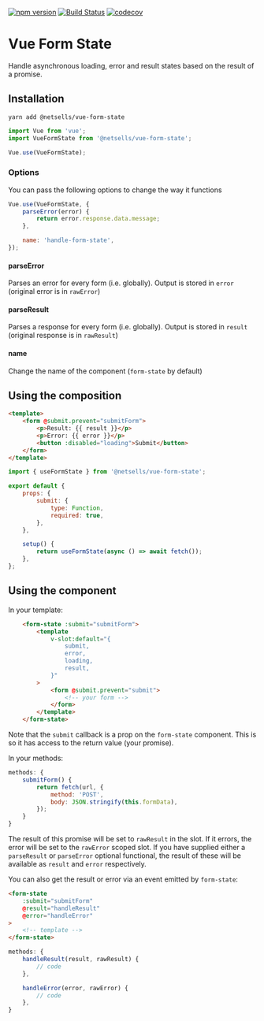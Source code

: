[![npm version](https://badge.fury.io/js/%40netsells%2Fvue-form-state.svg)](https://badge.fury.io/js/%40netsells%2Fvue-form-state)
[![Build Status](https://travis-ci.com/netsells/vue-form-state.svg?branch=master)](https://travis-ci.com/netsells/vue-form-state)
[![codecov](https://codecov.io/gh/netsells/vue-form-state/branch/master/graph/badge.svg)](https://codecov.io/gh/netsells/vue-form-state)

# Vue Form State

Handle asynchronous loading, error and result states based on the result of a
promise.

## Installation
```
yarn add @netsells/vue-form-state
```

```javascript
import Vue from 'vue';
import VueFormState from '@netsells/vue-form-state';

Vue.use(VueFormState);
```

### Options

You can pass the following options to change the way it functions

```javascript
Vue.use(VueFormState, {
    parseError(error) {
        return error.response.data.message;
    },

    name: 'handle-form-state',
});
```

#### parseError

Parses an error for every form (i.e. globally). Output is stored in `error`
(original error is in `rawError`)

#### parseResult

Parses a response for every form (i.e. globally). Output is stored in `result`
(original response is in `rawResult`)

#### name

Change the name of the component (`form-state` by default)

## Using the composition

```html
<template>
    <form @submit.prevent="submitForm">
        <p>Result: {{ result }}</p>
        <p>Error: {{ error }}</p>
        <button :disabled="loading">Submit</button>
    </form>
</template>
```

```javascript
import { useFormState } from '@netsells/vue-form-state';

export default {
    props: {
        submit: {
            type: Function,
            required: true,
        },
    },

    setup() {
        return useFormState(async () => await fetch());
    },
};
```

## Using the component

In your template:

```html
    <form-state :submit="submitForm">
        <template
            v-slot:default="{
                submit,
                error,
                loading,
                result,
            }"
        >
            <form @submit.prevent="submit">
                <!-- your form -->
            </form>
        </template>
    </form-state>
```

Note that the `submit` callback is a prop on the `form-state` component. This is
so it has access to the return value (your promise).

In your methods:

```javascript
methods: {
    submitForm() {
        return fetch(url, {
            method: 'POST',
            body: JSON.stringify(this.formData),
        });
    }
}
```

The result of this promise will be set to `rawResult` in the slot. If it errors,
the error will be set to the `rawError` scoped slot. If you have supplied either
a `parseResult` or `parseError` optional functional, the result of these will be
available as `result` and `error` respectively.

You can also get the result or error via an event emitted by `form-state`:

```html
<form-state
    :submit="submitForm"
    @result="handleResult"
    @error="handleError"
>
    <!-- template -->
</form-state>
```

```javascript
methods: {
    handleResult(result, rawResult) {
        // code
    },

    handleError(error, rawError) {
        // code
    },
}
```
